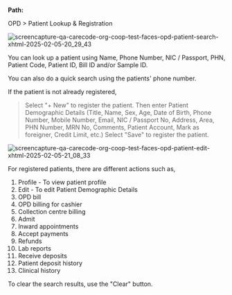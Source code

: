 **Path:**

OPD > Patient Lookup & Registration

![screencapture-qa-carecode-org-coop-test-faces-opd-patient-search-xhtml-2025-02-05-20_29_43](https://github.com/user-attachments/assets/79e39702-f04e-45dd-ad33-277ede18abd5)


You can look up a patient using Name, Phone Number, NIC / Passport, PHN, Patient Code, Patient ID, Bill ID and/or Sample ID. 

You can also do a quick search using the patients' phone number.

If the patient is not already registered, 
> Select "+ New"  to register the patient.
> Then enter Patient Demographic Details (Title, Name, Sex, Age, Date of Birth, Phone Number, Mobile Number, Email, NIC / Passport No, Address, Area, PHN Number, MRN No, Comments, Patient Account, Mark as foreigner, Credit Limit, etc.)
> Select "Save" to register the patient.

![screencapture-qa-carecode-org-coop-test-faces-opd-patient-edit-xhtml-2025-02-05-21_08_33](https://github.com/user-attachments/assets/f2eb857f-5fa0-4e4b-8ef4-547cf586586c)

For registered patients, there are different actions such as,
1. Profile - To view patient profile 
2. Edit - To edit Patient Demographic Details
3. OPD bill 
4. OPD billing for cashier 
5. Collection centre billing
6. Admit
7. Inward appointments
8. Accept payments
9. Refunds
10. Lab reports 
11. Receive deposits
12. Patient deposit history 
13. Clinical history 

To clear the search results, use the "Clear" button.





 


 